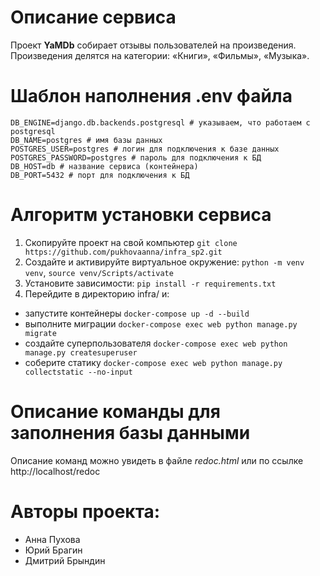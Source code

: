 # Описание сервиса
Проект **YaMDb** собирает отзывы пользователей на произведения. 
Произведения делятся на категории: «Книги», «Фильмы», «Музыка».

# Шаблон наполнения .env файла
    DB_ENGINE=django.db.backends.postgresql # указываем, что работаем с postgresql
    DB_NAME=postgres # имя базы данных
    POSTGRES_USER=postgres # логин для подключения к базе данных
    POSTGRES_PASSWORD=postgres # пароль для подключения к БД
    DB_HOST=db # название сервиса (контейнера)
    DB_PORT=5432 # порт для подключения к БД 

# Алгоритм установки сервиса
1. Скопируйте проект на свой компьютер ``` git clone https://github.com/pukhovaanna/infra_sp2.git ```
2. Создайте и активируйте виртуальное окружение: 
```python -m venv venv```, ```source venv/Scripts/activate```
3. Установите зависимости: ```pip install -r requirements.txt```
4. Перейдите в директорию infra/ и:
- запустите контейнеры ```docker-compose up -d --build```
- выполните миграции ```docker-compose exec web python manage.py migrate```
- создайте суперпользователя ```docker-compose exec web python manage.py createsuperuser```
- соберите статику ```docker-compose exec web python manage.py collectstatic --no-input```
# Описание команды для заполнения базы данными
Описание команд можно увидеть в файле _redoc.html_ или по ссылке http://localhost/redoc

# Авторы проекта:
- Анна Пухова
- Юрий Брагин
- Дмитрий Брындин
